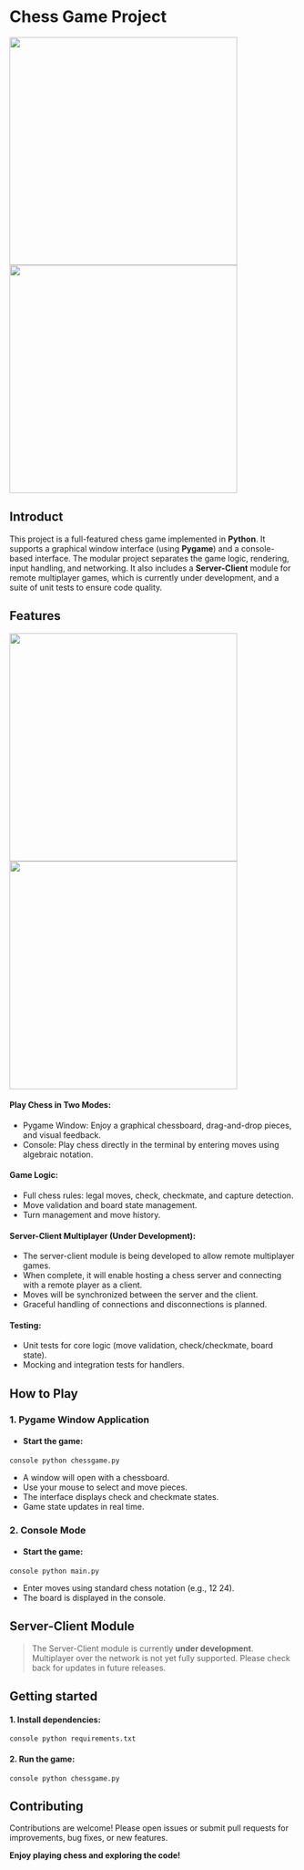 
# Chess Game Project

<img src="https://github.com/user-attachments/assets/956dde0d-f4cd-4b29-91c8-c7e582b832fc" width="400" height="400"> <img src="https://github.com/user-attachments/assets/85e37080-fc34-490c-ab95-36fec46ffa66" width="400" height="400">


## Introduct

This project is a full-featured chess game implemented in **Python**. It supports a graphical window interface (using **Pygame**) and a console-based interface.
The modular project separates the game logic, rendering, input handling, and networking. It also includes a **Server-Client** module for remote multiplayer games,
which is currently under development, and a suite of unit tests to ensure code quality.

## Features

<img src="https://github.com/user-attachments/assets/4abb0e19-dfa6-4b38-8192-d212a3652c61" width="400" height="400"> <img src="https://github.com/user-attachments/assets/dc206680-1dce-450c-b2e9-995d2c4f3d6a" width="400" height="400">

#### Play Chess in Two Modes:
- Pygame Window: Enjoy a graphical chessboard, drag-and-drop pieces, and visual feedback.
- Console: Play chess directly in the terminal by entering moves using algebraic notation.
  
#### Game Logic:
- Full chess rules: legal moves, check, checkmate, and capture detection.
- Move validation and board state management.
- Turn management and move history.
  
#### Server-Client Multiplayer (Under Development):
- The server-client module is being developed to allow remote multiplayer games.
- When complete, it will enable hosting a chess server and connecting with a remote player as a client.
- Moves will be synchronized between the server and the client.
- Graceful handling of connections and disconnections is planned.

#### Testing:
- Unit tests for core logic (move validation, check/checkmate, board state).
- Mocking and integration tests for handlers.

## How to Play
### 1. Pygame Window Application
- #### Start the game:
```console python chessgame.py ```
- A window will open with a chessboard.
- Use your mouse to select and move pieces.
- The interface displays check and checkmate states.
- Game state updates in real time.
### 2. Console Mode
- #### Start the game:
```console python main.py ```
- Enter moves using standard chess notation (e.g., 12 24).
- The board is displayed in the console.

## Server-Client Module
> The Server-Client module is currently **under development**. Multiplayer over the network is not yet fully supported. Please check back for updates in future releases.

## Getting started
#### 1. Install dependencies:
```console python requirements.txt ```
#### 2. Run the game:
```console python chessgame.py ```

## Contributing
Contributions are welcome! Please open issues or submit pull requests for improvements, bug fixes, or new features.

**Enjoy playing chess and exploring the code!**
